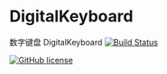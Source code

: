 # DigitalKeyboard
数字键盘 DigitalKeyboard
[![Build Status](https://travis-ci.org/simbawus/DigitalKeyboard.svg?branch=master)](https://travis-ci.org/simbawus/DigitalKeyboard)

[![GitHub license](https://img.shields.io/github/license/simbawus/DigitalKeyboard.svg)](https://github.com/simbawus/DigitalKeyboard/blob/master/LICENSE)